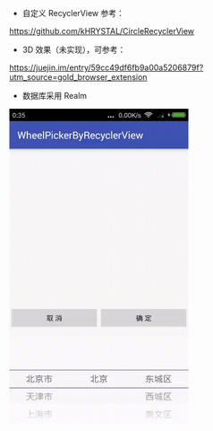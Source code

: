 * 自定义 RecyclerView 参考：

https://github.com/kHRYSTAL/CircleRecyclerView

* 3D 效果（未实现），可参考：

https://juejin.im/entry/59cc49df6fb9a00a5206879f?utm_source=gold_browser_extension

* 数据库采用 Realm

<img src="screenshot/device-2017-04-07-003614.gif" width="320" height="560"/>
